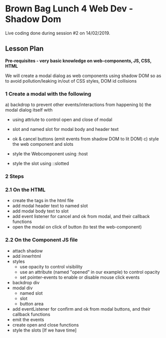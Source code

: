 # Brown Bag Lunch 4 Web Dev - Shadow Dom

Live coding done during session #2 on 14/02/2019.

## Lesson Plan

**Pre-requisites - very basic knowledge on web-components, JS, CSS, HTML**

We will create a modal dialog as web components using shadow DOM so as to avoid pollution/leaking in/out of CSS styles, DOM id collisions

### 1 Create a modal with the following

a) backdrop to prevent other events/interactions from happening
b) the modal dialog itself with
 - using attriute to control open and close of modal
 - slot and named slot for modal body and header text
 - ok & cancel buttons (emit events from shadow DOM to lit DOM)
c) style the web component and slots

 - style the Webcomponent using :host
 - style the slot using ::slotted

### 2 Steps

### 2.1 On the HTML
 - create the tags in the html file
 - add modal header text to named slot
 - add modal body text to slot
 - add event listener for cancel and ok from modal, and their callback functions
 - open the modal on click of button (to test the web-component)

### 2.2 On the Component JS file
 - attach shadow
 - add innerhtml
  - styles
    - use opacity to control visibility
    - use an attribute (named "opened" in our example) to control opacity
    - set pointer-events to enable or disable mouse click events
  - backdrop div
  - modal div
    - named slot
    - slot
    - button area
 - add eventListener for confirm and ok from modal buttons, and their callback functions
  - emit the events
 - create open and close functions
 - style the slots [If we have time]
